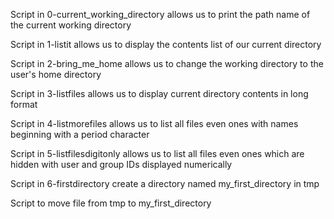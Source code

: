 Script in 0-current_working_directory allows us
to print the path name of the current working directory

Script in 1-listit allows us to display the contents
list of our current directory

Script in 2-bring_me_home allows us to change the 
working directory to the user's home directory

Script in 3-listfiles allows us to display current
directory contents in long format

Script in 4-listmorefiles allows us to list all
files even ones with names beginning with a period
character

Script in 5-listfilesdigitonly allows us to list
all files even ones which are hidden with user and
group IDs displayed numerically

Script in 6-firstdirectory create a directory named
my_first_directory in tmp

Script to move file from tmp to my_first_directory
